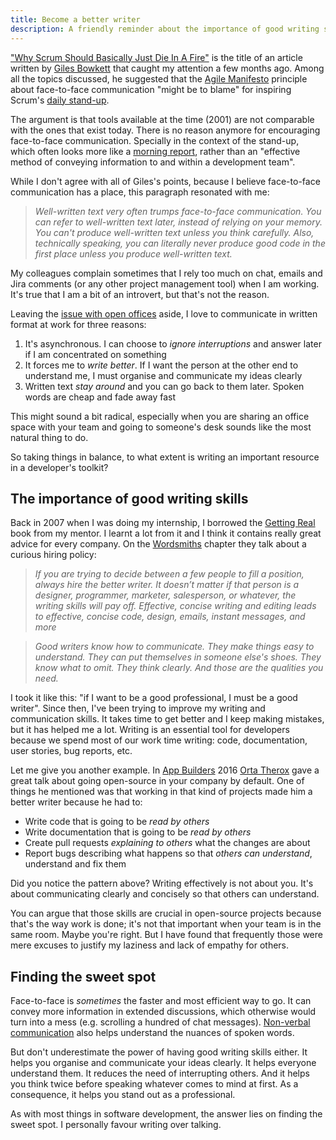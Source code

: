 ```yaml
---
title: Become a better writer
description: A friendly reminder about the importance of good writing skills
---
```

["Why Scrum Should Basically Just Die In A Fire"](https://archive.is/Rjqh0) is the title of an article written by [Giles Bowkett](https://twitter.com/gilesgoatboy) that caught my attention a few months ago. Among all the topics discussed, he suggested that the [Agile Manifesto](http://www.agilemanifesto.org/principles.html) principle about face-to-face communication "might be to blame" for inspiring Scrum's [daily stand-up](https://en.wikipedia.org/wiki/Scrum_(software_development)#Daily_scrum).

<!--more-->

The argument is that tools available at the time (2001) are not comparable with the ones that exist today. There is no reason anymore for encouraging face-to-face communication. Specially in the context of the stand-up, which often looks more like a [morning report](https://www.youtube.com/watch?v=ZwBNlrv-_rs), rather than an "effective method of conveying information to and within a development team".

While I don't agree with all of Giles's points, because I believe face-to-face communication has a place, this paragraph resonated with me:

> *Well-written text very often trumps face-to-face communication. You can refer to well-written text later, instead of relying on your memory. You can't produce well-written text unless you think carefully. Also, technically speaking, you can literally never produce good code in the first place unless you produce well-written text.*

My colleagues complain sometimes that I rely too much on chat, emails and Jira comments (or any other project management tool) when I am working. It's true that I am a bit of an introvert, but that's not the reason.

Leaving the [issue with open offices](https://twitter.com/jochenWolters/status/718175220637392897) aside, I love to communicate in written format at work for three reasons:

1. It's asynchronous. I can choose to *ignore interruptions* and answer later if I am concentrated on something
2. It forces me to *write better*. If I want the person at the other end to understand me, I must organise and communicate my ideas clearly
3. Written text *stay around* and you can go back to them later. Spoken words are cheap and fade away fast

This might sound a bit radical, especially when you are sharing an office space with your team and going to someone's desk sounds like the most natural thing to do.

So taking things in balance, to what extent is writing an important resource in a developer's toolkit?


## The importance of good writing skills
Back in 2007 when I was doing my internship, I borrowed the [Getting Real](https://gettingreal.37signals.com) book from my mentor. I learnt a lot from it and I think it contains really great advice for every company. On the [Wordsmiths](https://basecamp.com/gettingreal/08.6-wordsmiths#hire-good-writers) chapter they talk about a curious hiring policy:

> *If you are trying to decide between a few people to fill a position, always hire the better writer. It doesn’t matter if that person is a designer, programmer, marketer, salesperson, or whatever, the writing skills will pay off. Effective, concise writing and editing leads to effective, concise code, design, emails, instant messages, and more*

> *Good writers know how to communicate. They make things easy to understand. They can put themselves in someone else's shoes. They know what to omit. They think clearly. And those are the qualities you need.*

I took it like this: "if I want to be a good professional, I must be a good writer". Since then, I've been trying to improve my writing and communication skills. It takes time to get better and I keep making mistakes, but it has helped me a lot. Writing is an essential tool for developers because we spend most of our work time writing: code, documentation, user stories, bug reports, etc.

Let me give you another example. In [App Builders](https://www.appbuilders.ch) 2016 [Orta Therox](https://twitter.com/orta) gave a great talk about going open-source in your company by default. One of things he mentioned was that working in that kind of projects made him a better writer because he had to:

- Write code that is going to be _read by others_
- Write documentation that is going to be _read by others_
- Create pull requests _explaining to others_ what the changes are about
- Report bugs describing what happens so that _others can understand_, understand and fix them

Did you notice the pattern above? Writing effectively is not about you. It's about communicating clearly and concisely so that others can understand.

You can argue that those skills are crucial in open-source projects because that's the way work is done; it's not that important when your team is in the same room. Maybe you're right. But I have found that frequently those were mere excuses to justify my laziness and lack of empathy for others.


## Finding the sweet spot
Face-to-face is _sometimes_ the faster and most efficient way to go. It can convey more information in extended discussions, which otherwise would turn into a mess (e.g. scrolling a hundred of chat messages). [Non-verbal communication](https://en.wikipedia.org/wiki/Nonverbal_communication) also helps understand the nuances of spoken words.

But don't underestimate the power of having good writing skills either. It helps you organise and communicate your ideas clearly. It helps everyone understand them. It reduces the need of interrupting others. And it helps you think twice before speaking whatever comes to mind at first. As a consequence, it helps you stand out as a professional.

As with most things in software development, the answer lies on finding the sweet spot. I personally favour writing over talking.
